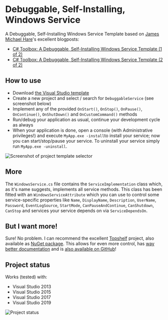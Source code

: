 # Debuggable, Self-Installing, Windows Service
A Debuggable, Self-Installing Windows Service Template based on [James Michael Hare](http://geekswithblogs.net/BlackRabbitCoder)'s excellent blogposts:

* [C# Toolbox: A Debuggable, Self-Installing Windows Service Template (1 of 2)](http://blackrabbitcoder.net/archive/2010/09/23/c-windows-services-1-of-2-creating-a-debuggable-windows.aspx)
* [C# Toolbox: A Debuggable, Self-Installing Windows Service Template (2 of 2)](http://blackrabbitcoder.net/archive/2010/10/07/c-windows-services-2-of-2-self-installing-windows-service-template.aspx)

## How to use ##

* Download [the Visual Studio template](https://visualstudiogallery.msdn.microsoft.com/013760d0-d02f-45fe-9fc5-740251e1b30c)
* Create a new project and select / search for `DebuggableService` (see screenshot below)
* Implement any of the provided `OnStart()`, `OnStop()`, `OnPause()`, `OnContinue()`, `OnShutDown()` and `OnCustomCommand()` methods
* Run/debug your application as usual, continue your development cycle as always
* When your application is done, open a console (with Administrative privileges!) and execute `MyApp.exe -install`to install your service; now you can start/stop/pause your service. To uninstall your service simply run `MyApp.exe -uninstall`.

![Screenshot of project template selector](newproject.png)

## More ##

The `WindowsService.cs` file contains the `ServiceImplementation` class which, as it's name suggests, implements all service methods. This class has been fitted with an `WindowsServiceAttribute` which you can use to control some service-specific properties like `Name`, `DisplayName`, `Description`, `UserName`, `Password`, `EventLogSource`, `StartMode`, `CanPauseAndContinue`, `CanShutdown`, `CanStop` and services your service depends on via `ServiceDependsOn`.

## But I want more! ##

Sure! No problem. I can recommend the excellent [Topshelf](http://topshelf-project.com/) project, also available as [NuGet package](https://www.nuget.org/packages/Topshelf/). This allows for even more control, has [way better documentation](https://topshelf.readthedocs.org/en/latest/) and is [also available on GitHub](https://github.com/Topshelf/Topshelf)!

## Project status

Works (tested) with:
* Visual Studio 2013
* Visual Studio 2015
* Visual Studio 2017
* Visual Studio 2019

![Project status](http://riii.nl/womm)
